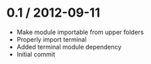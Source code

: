 
0.1 / 2012-09-11 
==================

  * Make module importable from upper folders
  * Properly import terminal
  * Added terminal module dependency
  * Initial commit
